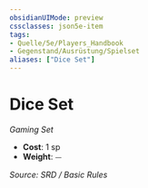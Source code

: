 ```yaml
---
obsidianUIMode: preview
cssclasses: json5e-item
tags:
- Quelle/5e/Players_Handbook
- Gegenstand/Ausrüstung/Spielset
aliases: ["Dice Set"]
---
```

# Dice Set
*Gaming Set*  

- **Cost**: 1 sp
- **Weight**: ⏤

*Source: SRD / Basic Rules*